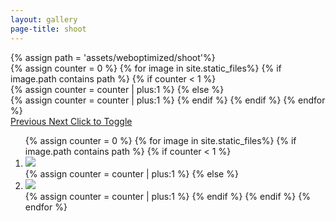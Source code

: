 ```yaml
---
layout: gallery
page-title: shoot
---
```

<!-- Carousel with Thumbnails -->
<div id="background-carousel">
    <div id="myCarousel" class="carousel slide" data-ride="carousel" data-pause="null">
    {% assign path = 'assets/weboptimized/shoot'%}
      	<!-- Wrapper for slides -->
      	<div class="carousel-inner">
      	{% assign counter = 0 %}
		{% for image in site.static_files%}
			{% if image.path contains path %}
				{% if counter < 1 %}
				<div class="item active" style="background-image:url({{image.path}})"></div>
				{% assign counter = counter | plus:1 %}
				{% else %}
				<div class="item" style="background-image:url({{image.path}})"></div>
				{% assign counter = counter | plus:1 %}
				{% endif %}
			{% endif %}
		{% endfor %}
      	</div>
		<!-- Controls -->
	    <a class="left carousel-control" href="#myCarousel" role="button" data-slide="prev">
	    	<span class="glyphicon glyphicon-chevron-left" aria-hidden="true"></span>
	    	<span class="sr-only">Previous</span>
	    </a>
	    <a class="right carousel-control" href="#myCarousel" role="button" data-slide="next">
	    	<span class="glyphicon glyphicon-chevron-right" aria-hidden="true"></span>
	    	<span class="sr-only">Next</span>
	    </a>
	    <!-- Indicators -->
	    <a class="btn btn-primary list-images" role="button" data-toggle="collapse" href="#thumbnail-collapse" aria-expanded="false" aria-controls="thumbnail-collapse">
		  Click to Toggle
		</a>
	    <div class="collapse" id="thumbnail-collapse">
		  	<ol class="carousel-indicators">
		  	{% assign counter = 0 %}
		  	{% for image in site.static_files%}
				{% if image.path contains path %}
				  	{% if counter < 1 %}
				    <li data-target="#myCarousel" data-slide-to="{{counter}}" class="active">
				    	<img src="{{image.path}}">
				    </li>
				  	{% assign counter = counter | plus:1 %}
				  	{% else %}
				    <li data-target="#myCarousel" data-slide-to="{{counter}}">
				    	<img src="{{image.path}}">
				    </li>
				  	{% assign counter = counter | plus:1 %}
				  	{% endif %}
			  	{% endif %}
		  	{% endfor %}
		  	</ol>
	  	</div>
	</div>
</div>